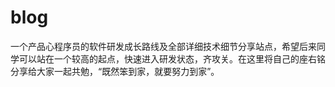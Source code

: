 # blog
一个产品心程序员的软件研发成长路线及全部详细技术细节分享站点，希望后来同学可以站在一个较高的起点，快速进入研发状态，齐攻关。在这里将自己的座右铭分享给大家一起共勉，“既然笨到家，就要努力到家”。
